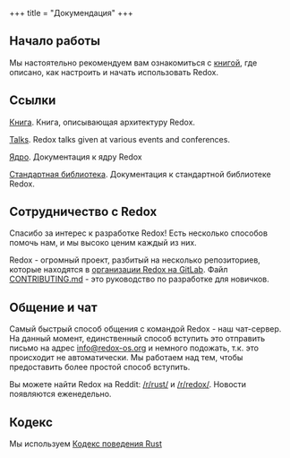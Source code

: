 +++
title = "Докумендация"
+++

## Начало работы

Мы настоятельно рекомендуем вам ознакомиться с [книгой](https://doc.redox-os.org/book/), где описано, как настроить и начать использовать Redox.

## Ссылки

[Книга](https://doc.redox-os.org/book/). Книга, описывающая архитектуру Redox.

[Talks](/talks/). Redox talks given at various events and conferences.

[Ядро](https://doc.redox-os.org/kernel/kernel/). Документация к ядру Redox

[Стандартная библиотека](https://doc.redox-os.org/std/std/). Документация к стандартной библиотеке Redox.

## Сотрудничество с Redox

Спасибо за интерес к разработке Redox! Есть несколько способов помочь нам, и мы высоко ценим каждый из них.

Redox - огромный проект, разбитый на несколько репозиториев, которые находятся в [организации Redox на GitLab](https://gitlab.redox-os.org/redox-os). Файл
[CONTRIBUTING.md](https://gitlab.redox-os.org/redox-os/redox/blob/master/CONTRIBUTING.md) - это руководство по разработке для новичков.

## Общение и чат

Самый быстрый способ общения с командой Redox - наш чат-сервер.
На данный момент, единственный способ вступить это отправить письмо на адрес
[info@redox-os.org](mailto:info@redox-os.org) и немного подожать, т.к. это происходит
не автоматически. Мы работаем над тем, чтобы предоставить более простой способ вступить.

Вы можете найти Redox на Reddit:
[/r/rust/](https://www.reddit.com/r/rust) и
[/r/redox/](https://www.reddit.com/r/redox). Новости появляются еженедельно.

## Кодекс

Мы используем [Кодекс поведения Rust](https://www.rust-lang.org/policies/code-of-conduct)

